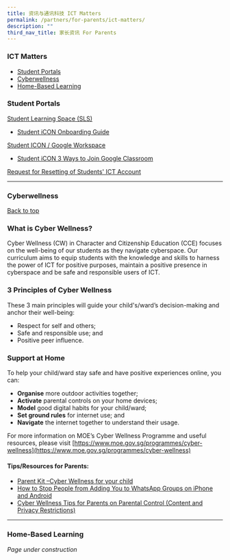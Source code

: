 ```yaml
---
title: 资讯与通讯科技 ICT Matters
permalink: /partners/for-parents/ict-matters/
description: ""
third_nav_title: 家长资讯 For Parents
---
```



### ICT Matters <a name="backtotop">
* [Student Portals](#StudentPortals)
* [Cyberwellness](#Cyberwellness)
* [Home-Based Learning](#Home-BasedLearning)

### <a name="StudentPortals"></a>Student Portals

[Student Learning Space (SLS)](https://vle.learning.moe.edu.sg/login)  
* [Student iCON Onboarding Guide](/files/TNS%20-%20Onboarding%20Guide%20for%20Student%20iCON_for%20PG.pdf)
  
[Student ICON / Google Workspace](https://workspace.google.com/dashboard)  
* [Student iCON 3 Ways to Join Google Classroom](/files/Student%20iCON%20-%20Student%20EDM%20-%20Introducing%20Google%20Classroom_3%20ways%20to%20join%20Google%20classroom.pdf)

 [Request for Resetting of Students' ICT Account](https://go.gov.sg/tnspasswordreset)

------------

### <a name="Cyberwellness"></a>Cyberwellness
[Back to top](#backtotop)

### What is Cyber Wellness?
Cyber Wellness (CW) in Character and Citizenship Education (CCE) focuses on the well-being of our students as they navigate cyberspace. Our curriculum aims to equip students with the knowledge and skills to harness the power of ICT for positive purposes, maintain a positive presence in cyberspace and be safe and responsible users of ICT.  
  
### 3 Principles of Cyber Wellness
These 3 main principles will guide your child's/ward’s decision-making and anchor their well-being:  
* Respect for self and others;
* Safe and responsible use; and
* Positive peer influence.

### Support at Home
To help your child/ward stay safe and have positive experiences online, you can:  
* **Organise** more outdoor activities together;
* **Activate** parental controls on your home devices;
* **Model** good digital habits for your child/ward;
* **Set ground rules** for internet use; and
* **Navigate** the internet together to understand their usage.

For more information on MOE’s Cyber Wellness Programme and useful resources, please visit [https://www.moe.gov.sg/programmes/cyber-wellness](https://www.moe.gov.sg/programmes/cyber-wellness)

#### Tips/Resources for Parents:
* [Parent Kit –Cyber Wellness for your child](/files/cyber-wellness-for-your-child.pdf)
* [How to Stop People from Adding You to WhatsApp Groups on iPhone and Android](/files/How%20to%20Stop%20People%20From%20Adding%20You%20to%20WhatsApp%20Groups%20on%20iPhone%20and%20Android.pdf)
* [Cyber Wellness Tips for Parents on Parental Control (Content and Privacy Restrictions)](/files/2021%20Cyber%20Wellness%20Tips%20Parental%20Control.pdf)

------------

### <a name="Home-BasedLearning"></a>Home-Based Learning

_Page under construction_
